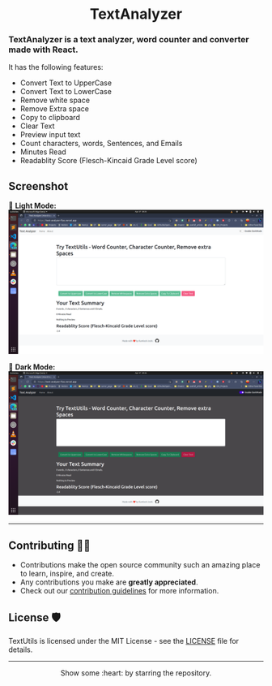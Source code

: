 <h1 align="center">TextAnalyzer</h1>
<h3>
TextAnalyzer is a text analyzer, word counter and converter made with React.
</h3>

It has the following features:

- Convert Text to UpperCase
- Convert Text to LowerCase
- Remove white space
- Remove Extra space
- Copy to clipboard
- Clear Text
- Preview input text
- Count characters, words, Sentences, and Emails
- Minutes Read
- Readablity Score (Flesch-Kincaid Grade Level score)

## Screenshot

🌝 **Light Mode:**
![image](https://github.com/kamleshjoshi8102/Text-Analyzer/blob/master/public/Text-Analyzer-light-mode.png)

🌚 **Dark Mode:**
![image](https://github.com/kamleshjoshi8102/Text-Analyzer/blob/master/public/Text-Analyzer-dark-mode.png)

---

## Contributing 👨‍💻

- Contributions make the open source community such an amazing place to learn, inspire, and create.
- Any contributions you make are **greatly appreciated**.
- Check out our [contribution guidelines](/CONTRIBUTING.md) for more information.

## License 🛡️

TextUtils is licensed under the MIT License - see the [LICENSE](LICENSE) file for details.

 

 
<hr>
<p align="center">
  Show some :heart: by starring the repository.
</p>

